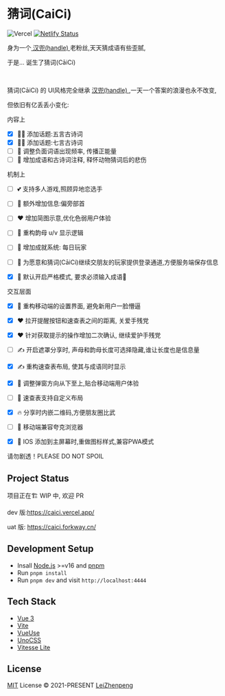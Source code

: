 
# 猜词(CaiCi)
![Vercel](https://vercelbadge.vercel.app/api/leizhenpeng/caici) 
[![Netlify Status](https://api.netlify.com/api/v1/badges/341b0594-568f-4029-b0a7-bef466d2195f/deploy-status)](https://app.netlify.com/sites/caici/deploys) 

身为一个[ 汉兜(handle) ](https://handle.antfu.me)老粉丝,天天猜成语有些歪腻, 

于是... 诞生了猜词(CāiCí)

<br/>

猜词(CāiCí) 的 UI风格完全继承 [汉兜(handle) ](https://handle.antfu.me),一天一个答案的浪漫也永不改变,

但依旧有亿丢丢小变化:

内容上
- [x] 🧑‍💻 添加话题:五言古诗词
- [x] 👩‍💻 添加话题:七言古诗词
- [ ] 🤞 调整负面词语出现频率, 传播正能量
- [ ] 🙇 增加成语和古诗词注释, 释怀动物猜词后的悲伤
  
机制上
- [ ] 💕 支持多人游戏,照顾异地恋选手
- [ ] 🦴 额外增加信息:偏旁部首
- [ ] ❤️ 增加简图示意,优化色弱用户体验
- [ ] 🦴 重构韵母 u/v 显示逻辑
- [ ] 🙌 增加成就系统: 每日玩家
- [ ] 🙌 为愿意和猜词(CāiCí)继续交朋友的玩家提供登录通道,方便服务端保存信息
- [x] 🙌 默认开启严格模式, 要求必须输入成语🔨



交互层面
- [x] 🚀 重构移动端的设置界面, 避免新用户一脸懵逼
- [x] ❤️ 拉开提醒按钮和速查表之间的距离, 关爱手残党
- [x] ❤️ 针对获取提示的操作增加二次确认, 继续爱护手残党
- [ ] ✍ 开启遮罩分享时, 声母和韵母长度可选择隐藏,谁让长度也是信息量
- [x] ✍ 重构速查表布局, 使其与成语同时显示
- [x] 📱 调整弹窗方向从下至上,贴合移动端用户体验
- [ ] 📱 速查表支持自定义布局
- [x] 🔥 分享时内嵌二维码,方便朋友圈比武
- [ ] 📱 移动端兼容夸克浏览器
- [x] 📱 IOS 添加到主屏幕时,重做图标样式,兼容PWA模式



请勿剧透！PLEASE DO NOT SPOIL




## Project Status

项目正在🏗 WIP 中, 欢迎 PR

dev 版:https://caici.vercel.app/

uat 版: https://caici.forkway.cn/


## Development Setup

- Insall [Node.js](https://nodejs.org/en/) >=v16 and [pnpm](https://pnpm.io/)
- Run `pnpm install`
- Run `pnpm dev` and visit `http://localhost:4444`


## Tech Stack

- [Vue 3](https://v3.vuejs.org/)
- [Vite](https://vitejs.dev/)
- [VueUse](https://vueuse.org/)
- [UnoCSS](https://github.com/antfu/unocss)
- [Vitesse Lite](https://github.com/antfu/vitesse-lite)

## License

[MIT](./LICENSE) License © 2021-PRESENT [LeiZhenpeng](https://github.com/leizhenpeng)
